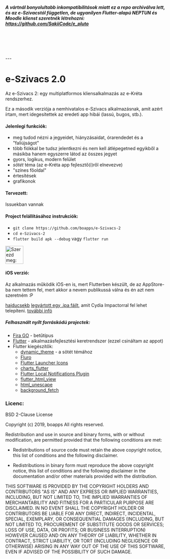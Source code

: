 ##### A vártnál bonyolultabb inkompatibilitások miatt ez a repo archiválva lett, és az e-Szivacstól független, de ugyanilyen Flutter-alapú NEPTUN és Moodle klienst szeretnék létrehozni: https://github.com/SakiiCode/e_pluto
\
\
\
\
\---


# e-Szivacs 2.0

Az e-Szivacs 2: egy multiplatformos kliensalkalmazás az e-Kréta rendszerhez.

Ez a második verziója a nemhivatalos e-Szivacs alkalmazásnak, amit azért írtam, mert idegesítettek az eredeti app hibái (lassú, bugos, stb.).

#### Jelenlegi funkciók:
* meg tudod nézni a jegyeidet, hiányzásaidat, órarendedet és a "faliújságot"
* több fiókkal be tudsz jelentkezni és nem kell átlépegetned egyikből a másikba hanem egyszerre látod az összes jegyet
* gyors, logikus, modern felület
* *sötét* téma (az e-Kréta app fejlesztő(i)ről elnevezve)
* "színes főoldal"
* értesítések
* grafikonok
#### Tervezett:
Issuekban vannak

#### Project felállításához instrukciók:
* `git clone https://github.com/boapps/e-Szivacs-2`
* `cd e-Szivacs-2`
* `flutter build apk --debug` vagy `flutter run`

<a href='https://play.google.com/store/apps/details?id=io.github.boapps.meSzivacs&pcampaignid=MKT-Other-global-all-co-prtnr-py-PartBadge-Mar2515-1'><img alt='Szerezd meg: Google Play' src='https://play.google.com/intl/en_us/badges/images/generic/hu_badge_web_generic.png' height=56px /></a>

#### iOS verzió:
Az alkalmazás működik iOS-en is, mert Flutterben készült, de az AppStore-ba nem tettem fel, mert akkor a nevem publikussá válna és én azt nem szeretném :P

[hajducsekb](https://github.com/hajducsekb) [legyártott egy .ipa fájlt](https://www.dropbox.com/s/3vzrqagpfhb6g8l/flutter_naplo.ipa?dl=0), amit Cydia Impactorral fel lehet telepíteni. [további infó](https://github.com/boapps/e-Szivacs-2/issues/30)

##### Felhasznált nyílt forráskódú projectek:
* [Fira GO](https://github.com/bBoxType/FiraGO) - betűtípus
* [Flutter](https://github.com/flutter/flutter) - alkalmazásfejlesztési keretrendszer (ezzel csináltam az appot)
* Flutter kiegészítők:
  * [dynamic_theme](https://github.com/Norbert515/dynamic_theme) - a sötét témához
  * [Fluro](https://github.com/theyakka/fluro)
  * [Flutter Launcher Icons](https://github.com/fluttercommunity/flutter_launcher_icons)
  * [charts_flutter](https://github.com/google/charts)
  * [Flutter Local Notifications Plugin](https://github.com/MaikuB/flutter_local_notifications)
  * [flutter_html_view](https://github.com/PonnamKarthik/FlutterHtmlView)
  * [html_unescape](https://github.com/filiph/html_unescape)
  * [background_fetch](https://github.com/transistorsoft/flutter_background_fetch)

### Licenc:
BSD 2-Clause License

Copyright (c) 2019, boapps
All rights reserved.

Redistribution and use in source and binary forms, with or without
modification, are permitted provided that the following conditions are met:

* Redistributions of source code must retain the above copyright notice, this
  list of conditions and the following disclaimer.

* Redistributions in binary form must reproduce the above copyright notice,
  this list of conditions and the following disclaimer in the documentation
  and/or other materials provided with the distribution.

THIS SOFTWARE IS PROVIDED BY THE COPYRIGHT HOLDERS AND CONTRIBUTORS "AS IS"
AND ANY EXPRESS OR IMPLIED WARRANTIES, INCLUDING, BUT NOT LIMITED TO, THE
IMPLIED WARRANTIES OF MERCHANTABILITY AND FITNESS FOR A PARTICULAR PURPOSE ARE
DISCLAIMED. IN NO EVENT SHALL THE COPYRIGHT HOLDER OR CONTRIBUTORS BE LIABLE
FOR ANY DIRECT, INDIRECT, INCIDENTAL, SPECIAL, EXEMPLARY, OR CONSEQUENTIAL
DAMAGES (INCLUDING, BUT NOT LIMITED TO, PROCUREMENT OF SUBSTITUTE GOODS OR
SERVICES; LOSS OF USE, DATA, OR PROFITS; OR BUSINESS INTERRUPTION) HOWEVER
CAUSED AND ON ANY THEORY OF LIABILITY, WHETHER IN CONTRACT, STRICT LIABILITY,
OR TORT (INCLUDING NEGLIGENCE OR OTHERWISE) ARISING IN ANY WAY OUT OF THE USE
OF THIS SOFTWARE, EVEN IF ADVISED OF THE POSSIBILITY OF SUCH DAMAGE.

